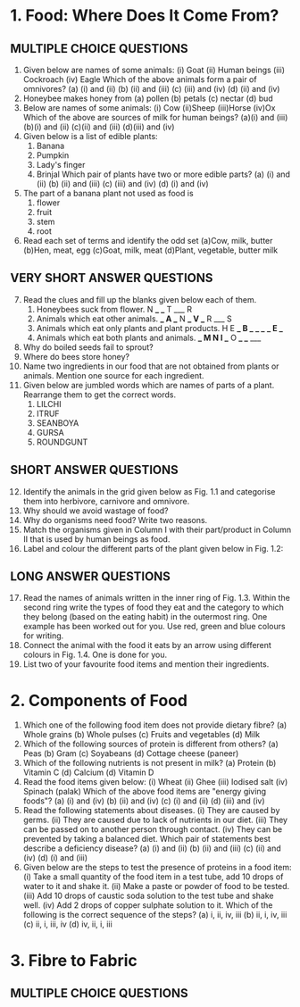 # 1. Food: Where Does It Come From?

## MULTIPLE CHOICE QUESTIONS

1. Given below are names of some animals:
   (i) Goat
   (ii) Human beings
   (iii) Cockroach
   (iv) Eagle
   Which of the above animals form a pair of omnivores?
   (a) (i) and (ii)
   (b) (ii) and (iii)
   (c) (iii) and (iv)
   (d) (ii) and (iv)
2. Honeybee makes honey from
   (a) pollen
   (b) petals
   (c) nectar
   (d) bud
3. Below are names of some animals:
   (i) Cow
   (ii)Sheep
   (iii)Horse
   (iv)Ox
   Which of the above are sources of milk for human beings?
   (a)(i) and (iii)
   (b)(i) and (ii)
   (c)(ii) and (iii)
   (d)(iii) and (iv)
4. Given below is a list of edible plants:
   1. Banana
   2. Pumpkin
   3. Lady's finger
   4. Brinjal
      Which pair of plants have two or more edible parts?
      (a) (i) and (ii)
      (b) (ii) and (iii)
      (c) (iii) and (iv)
      (d) (i) and (iv)
5. The part of a banana plant not used as food is
   1. flower
   2. fruit
   3. stem
   4. root
6. Read each set of terms and identify the odd set
   (a)Cow, milk, butter
   (b)Hen, meat, egg
   (c)Goat, milk, meat
   (d)Plant, vegetable, butter milk

## VERY SHORT ANSWER QUESTIONS

7. Read the clues and fill up the blanks given below each of them.
   1. Honeybees suck from flower. N **\_ \_** T \_\_\_ R
   2. Animals which eat other animals. **_ A _** N **_ V _** R \_\_\_ S
   3. Animals which eat only plants and plant products. H E **_ B _** **\_ \_** **_ E _**
   4. Animals which eat both plants and animals. **_ M N I _** O **\_ \_** \_\_\_
8. Why do boiled seeds fail to sprout?
9. Where do bees store honey?
10. Name two ingredients in our food that are not obtained from plants or animals. Mention one source for each ingredient.
11. Given below are jumbled words which are names of parts of a plant. Rearrange them to get the correct words.
    1. LILCHI
    2. ITRUF
    3. SEANBOYA
    4. GURSA
    5. ROUNDGUNT

## SHORT ANSWER QUESTIONS

12. Identify the animals in the grid given below as Fig. 1.1 and categorise them into herbivore, carnivore and omnivore.
13. Why should we avoid wastage of food?
14. Why do organisms need food? Write two reasons.
15. Match the organisms given in Column I with their part/product in Column II that is used by human beings as food.
16. Label and colour the different parts of the plant given below in Fig. 1.2:

## LONG ANSWER QUESTIONS

17. Read the names of animals written in the inner ring of Fig. 1.3. Within the second ring write the types of food they eat and the category to which they belong (based on the eating habit) in the outermost ring. One example has been worked out for you. Use red, green and blue colours for writing.
18. Connect the animal with the food it eats by an arrow using different colours in Fig. 1.4. One is done for you.
19. List two of your favourite food items and mention their ingredients.

# 2. Components of Food

1. Which one of the following food item does not provide dietary fibre?
   (a) Whole grains
   (b) Whole pulses
   (c) Fruits and vegetables
   (d) Milk
2. Which of the following sources of protein is different from others?
   (a) Peas
   (b) Gram
   (c) Soyabeans
   (d) Cottage cheese (paneer)
3. Which of the following nutrients is not present in milk?
   (a) Protein
   (b) Vitamin C
   (d) Calcium
   (d) Vitamin D
4. Read the food items given below:
   (i) Wheat
   (ii) Ghee
   (iii) Iodised salt
   (iv) Spinach (palak)
   Which of the above food items are "energy giving foods"?
   (a) (i) and (iv)
   (b) (ii) and (iv)
   (c) (i) and (ii)
   (d) (iii) and (iv)
5. Read the following statements about diseases.
   (i) They are caused by germs.
   (ii) They are caused due to lack of nutrients in our diet.
   (iii) They can be passed on to another person through
   contact.
   (iv) They can be prevented by taking a balanced diet.
   Which pair of statements best describe a deficiency disease?
   (a) (i) and (ii)
   (b) (ii) and (iii)
   (c) (ii) and (iv)
   (d) (i) and (iii)
6. Given below are the steps to test the presence of proteins in a food item:
   (i) Take a small quantity of the food item in a test tube, add
   10 drops of water to it and shake it.
   (ii) Make a paste or powder of food to be tested.
   (iii) Add 10 drops of caustic soda solution to the test tube
   and shake well.
   (iv) Add 2 drops of copper sulphate solution to it.
   Which of the following is the correct sequence of the steps?
   (a) i, ii, iv, iii
   (b) ii, i, iv, iii
   (c) ii, i, iii, iv
   (d) iv, ii, i, iii

# 3. Fibre to Fabric
## MULTIPLE CHOICE QUESTIONS





















